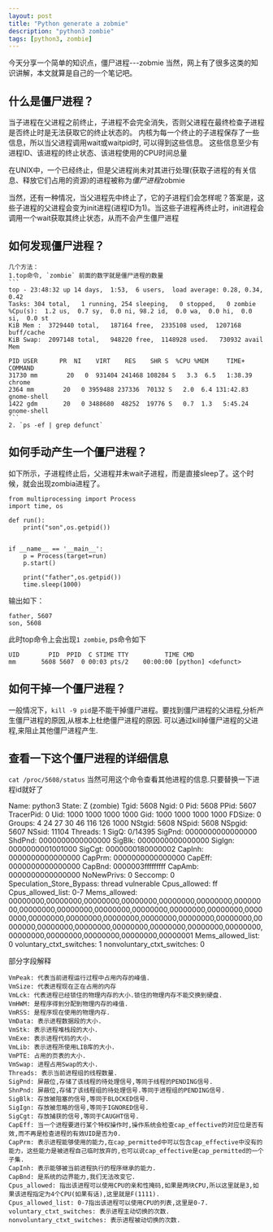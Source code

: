 ```yaml
---
layout: post
title: "Python generate a zobmie"
description: "python3 zombie"
tags: [python3, zombie]
---
```



今天分享一个简单的知识点，僵尸进程---zobmie
当然，网上有了很多这类的知识讲解，本文就算是自己的一个笔记吧。

## 什么是僵尸进程？
    
当子进程在父进程之前终止，子进程不会完全消失，否则父进程在最终检查子进程是否终止时是无法获取它的终止状态的。 内核为每一个终止的子进程保存了一些信息，所以当父进程调用wait或waitpid时, 可以得到这些信息。
    这些信息至少有进程ID、该进程的终止状态、该进程使用的CPU时间总量

在UNIX中，一个已经终止，但是父进程尚未对其进行处理(获取子进程的有关信息、释放它们占用的资源)的进程被称为*僵尸进程*zobmie


当然，还有一种情况，当父进程先中终止了，它的子进程们会怎样呢？答案是，这些子进程的父进程会变为init进程(进程ID为1)。当这些子进程再终止时，init进程会调用一个wait获取其终止状态，从而不会产生僵尸进程

## 如何发现僵尸进程？
    几个方法：
    1.top命令, `zombie` 前面的数字就是僵尸进程的数量
    ```
	top - 23:48:32 up 14 days,  1:53,  6 users,  load average: 0.28, 0.34, 0.42
    Tasks: 304 total,   1 running, 254 sleeping,   0 stopped,   0 zombie
    %Cpu(s):  1.2 us,  0.7 sy,  0.0 ni, 98.2 id,  0.0 wa,  0.0 hi,  0.0 si,  0.0 st
    KiB Mem :  3729440 total,   187164 free,  2335108 used,  1207168 buff/cache
    KiB Swap:  2097148 total,   948220 free,  1148928 used.   730932 avail Mem

    PID USER      PR  NI    VIRT    RES    SHR S  %CPU %MEM     TIME+ COMMAND
    31730 mm        20   0  931404 241468 108284 S   3.3  6.5   1:38.39 chrome
    2364 mm        20   0 3959488 237336  70132 S   2.0  6.4 131:42.83 gnome-shell
	1422 gdm       20   0 3488680  48252  19776 S   0.7  1.3   5:45.24 gnome-shell
    ```
    2. `ps -ef | grep defunct`

## 如何手动产生一个僵尸进程？

如下所示，子进程终止后，父进程并未wait子进程，而是直接sleep了。这个时候，就会出现zombia进程了。
```
from multiprocessing import Process
import time, os

def run():
    print("son",os.getpid())


if __name__ == '__main__':
    p = Process(target=run)
    p.start()

    print("father",os.getpid())
    time.sleep(1000)
```

输出如下：
```
father, 5607
son, 5608
```
此时top命令上会出现`1 zombie`,
ps命令如下
```
UID        PID  PPID  C STIME TTY          TIME CMD
mm       5608 5607  0 00:03 pts/2    00:00:00 [python] <defunct>
```

## 如何干掉一个僵尸进程？

一般情况下，`kill -9 pid`是不能干掉僵尸进程。要找到僵尸进程的父进程,分析产生僵尸进程的原因,从根本上杜绝僵尸进程的原因.
可以通过kill掉僵尸进程的父进程,来阻止其他僵尸进程产生.


## 查看一下这个僵尸进程的详细信息

`cat /proc/5608/status` 当然可用这个命令查看其他进程的信息.只要替换一下进程id就好了

Name:	python3
State:	Z (zombie)
Tgid:	5608
Ngid:	0
Pid:	5608
PPid:	5607
TracerPid:	0
Uid:	1000	1000	1000	1000
Gid:	1000	1000	1000	1000
FDSize:	0
Groups:	4 24 27 30 46 116 126 1000 
NStgid:	5608
NSpid:	5608
NSpgid:	5607
NSsid:	11104
Threads:	1
SigQ:	0/14395
SigPnd:	0000000000000000
ShdPnd:	0000000000000000
SigBlk:	0000000000000000
SigIgn:	0000000001001000
SigCgt:	0000000180000002
CapInh:	0000000000000000
CapPrm:	0000000000000000
CapEff:	0000000000000000
CapBnd:	0000003fffffffff
CapAmb:	0000000000000000
NoNewPrivs:	0
Seccomp:	0
Speculation_Store_Bypass:	thread vulnerable
Cpus_allowed:	ff
Cpus_allowed_list:	0-7
Mems_allowed:	00000000,00000000,00000000,00000000,00000000,00000000,00000000,00000000,00000000,00000000,00000000,00000000,00000000,00000000,00000000,00000000,00000000,00000000,00000000,00000000,00000000,00000000,00000000,00000000,00000000,00000000,00000000,00000000,00000000,00000000,00000000,00000001
Mems_allowed_list:	0
voluntary_ctxt_switches:	1
nonvoluntary_ctxt_switches:	0

部分字段解释
```
VmPeak: 代表当前进程运行过程中占用内存的峰值.
VmSize: 代表进程现在正在占用的内存
VmLck: 代表进程已经锁住的物理内存的大小.锁住的物理内存不能交换到硬盘.
VmHWM: 是程序得到分配到物理内存的峰值.
VmRSS: 是程序现在使用的物理内存.
VmData: 表示进程数据段的大小.
VmStk: 表示进程堆栈段的大小.
VmExe: 表示进程代码的大小.
VmLib: 表示进程所使用LIB库的大小.
VmPTE: 占用的页表的大小.
VmSwap: 进程占用Swap的大小.
Threads: 表示当前进程组的线程数量.
SigPnd: 屏蔽位,存储了该线程的待处理信号,等同于线程的PENDING信号.
ShnPnd: 屏蔽位,存储了该线程组的待处理信号.等同于进程组的PENDING信号.
SigBlk: 存放被阻塞的信号,等同于BLOCKED信号.
SigIgn: 存放被忽略的信号,等同于IGNORED信号.
SigCgt: 存放捕获的信号,等同于CAUGHT信号.
CapEff: 当一个进程要进行某个特权操作时,操作系统会检查cap_effective的对应位是否有效,而不再是检查进程的有效UID是否为0.
CapPrm: 表示进程能够使用的能力,在cap_permitted中可以包含cap_effective中没有的能力，这些能力是被进程自己临时放弃的,也可以说cap_effective是cap_permitted的一个子集.
CapInh: 表示能够被当前进程执行的程序继承的能力.
CapBnd: 是系统的边界能力,我们无法改变它.
Cpus_allowed: 指出该进程可以使用CPU的亲和性掩码,如果是两块CPU,所以这里就是3,如果该进程指定为4个CPU(如果有话),这里就是F(1111).
Cpus_allowed_list: 0-7指出该进程可以使用CPU的列表,这里是0-7.
voluntary_ctxt_switches: 表示进程主动切换的次数.
nonvoluntary_ctxt_switches: 表示进程被动切换的次数.
```
